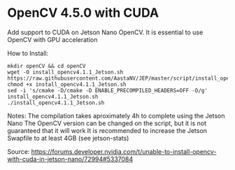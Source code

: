 # OpenCV 4.5.0 with CUDA

Add support to CUDA on Jetson Nano OpenCV. It is essential to use OpenCV with GPU acceleration

How to Install:

```
mkdir openCV && cd openCV
wget -O install_opencv4.1.1_Jetson.sh https://raw.githubusercontent.com/AastaNV/JEP/master/script/install_opencv4.5.0_Jetson.sh
chmod +x install_opencv4.1.1_Jetson.sh
sed -i 's/cmake -D/cmake -D ENABLE_PRECOMPILED_HEADERS=OFF -D/g' install_opencv4.1.1_Jetson.sh
./install_opencv4.1.1_Jetson.sh
```

Notes:
The compilation takes aproximately 4h to complete using the Jetson Nano
The OpenCV version can be changed on the script, but it is not guaranteed that it will work
It is recommended to increase the Jetson Swapfile to at least 4GB (see jetson-stats)

Source: https://forums.developer.nvidia.com/t/unable-to-install-opencv-with-cuda-in-jetson-nano/72994#5337084

